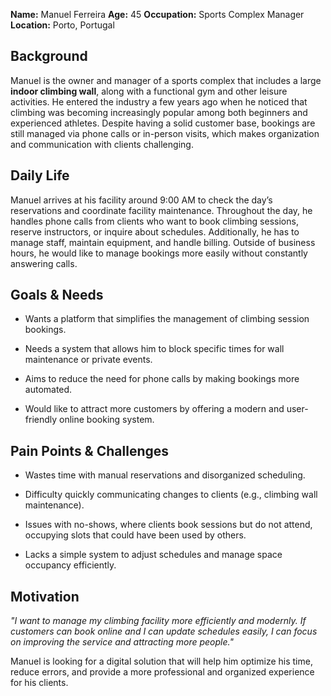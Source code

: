 **Name:** Manuel Ferreira
**Age:** 45
**Occupation:** Sports Complex Manager
**Location:** Porto, Portugal

## Background

Manuel is the owner and manager of a sports complex that includes a large **indoor climbing wall**, along with a functional gym and other leisure activities. He entered the industry a few years ago when he noticed that climbing was becoming increasingly popular among both beginners and experienced athletes. Despite having a solid customer base, bookings are still managed via phone calls or in-person visits, which makes organization and communication with clients challenging.

## Daily Life

Manuel arrives at his facility around 9:00 AM to check the day’s reservations and coordinate facility maintenance. Throughout the day, he handles phone calls from clients who want to book climbing sessions, reserve instructors, or inquire about schedules. Additionally, he has to manage staff, maintain equipment, and handle billing. Outside of business hours, he would like to manage bookings more easily without constantly answering calls.

## Goals & Needs

* Wants a platform that simplifies the management of climbing session bookings.

* Needs a system that allows him to block specific times for wall maintenance or private events.

* Aims to reduce the need for phone calls by making bookings more automated.

* Would like to attract more customers by offering a modern and user-friendly online booking system.

## Pain Points & Challenges

* Wastes time with manual reservations and disorganized scheduling.

* Difficulty quickly communicating changes to clients (e.g., climbing wall maintenance).

* Issues with no-shows, where clients book sessions but do not attend, occupying slots that could have been used by others.

* Lacks a simple system to adjust schedules and manage space occupancy efficiently.

## Motivation

*"I want to manage my climbing facility more efficiently and modernly. If customers can book online and I can update schedules easily, I can focus on improving the service and attracting more people."*

Manuel is looking for a digital solution that will help him optimize his time, reduce errors, and provide a more professional and organized experience for his clients.
